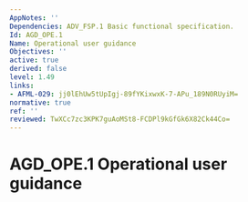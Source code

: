 ```yaml
---
AppNotes: ''
Dependencies: ADV_FSP.1 Basic functional specification.
Id: AGD_OPE.1
Name: Operational user guidance
Objectives: ''
active: true
derived: false
level: 1.49
links:
- AFML-029: jj0lEhUw5tUpIgj-89fYKixwxK-7-APu_189N0RUyiM=
normative: true
ref: ''
reviewed: TwXCc7zc3KPK7guAoMSt8-FCDPl9kGfGk6X82Ck44Co=
---
```


# AGD_OPE.1 Operational user guidance